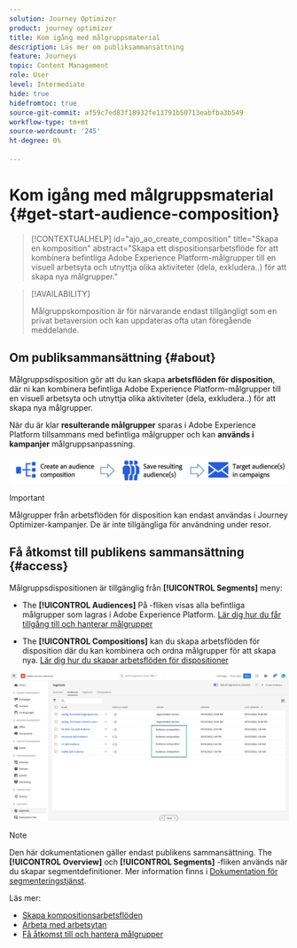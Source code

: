 ```yaml
---
solution: Journey Optimizer
product: journey optimizer
title: Kom igång med målgruppsmaterial
description: Läs mer om publiksammansättning
feature: Journeys
topic: Content Management
role: User
level: Intermediate
hide: true
hidefromtoc: true
source-git-commit: af59c7ed83f18932fe13791b50713eabfba3b549
workflow-type: tm+mt
source-wordcount: '245'
ht-degree: 0%

---
```


# Kom igång med målgruppsmaterial {#get-start-audience-composition}

>[!CONTEXTUALHELP]
>id="ajo_ao_create_composition"
>title="Skapa en komposition"
>abstract="Skapa ett dispositionsarbetsflöde för att kombinera befintliga Adobe Experience Platform-målgrupper till en visuell arbetsyta och utnyttja olika aktiviteter (dela, exkludera..) för att skapa nya målgrupper."

>[!AVAILABILITY]
>
>Målgruppskomposition är för närvarande endast tillgängligt som en privat betaversion och kan uppdateras ofta utan föregående meddelande.

## Om publiksammansättning {#about}

Målgruppsdisposition gör att du kan skapa **arbetsflöden för disposition**, där ni kan kombinera befintliga Adobe Experience Platform-målgrupper till en visuell arbetsyta och utnyttja olika aktiviteter (dela, exkludera..) för att skapa nya målgrupper.

När du är klar **resulterande målgrupper** sparas i Adobe Experience Platform tillsammans med befintliga målgrupper och kan **används i kampanjer** målgruppsanpassning.

![](assets/audiences-process.png)

>[!IMPORTANT]
>
>Målgrupper från arbetsflöden för disposition kan endast användas i Journey Optimizer-kampanjer. De är inte tillgängliga för användning under resor.

## Få åtkomst till publikens sammansättning {#access}

Målgruppsdispositionen är tillgänglig från **[!UICONTROL Segments]** meny:

* The **[!UICONTROL Audiences]** På -fliken visas alla befintliga målgrupper som lagras i Adobe Experience Platform. [Lär dig hur du får tillgång till och hanterar målgrupper](access-audiences.md)

* The **[!UICONTROL Compositions]** kan du skapa arbetsflöden för disposition där du kan kombinera och ordna målgrupper för att skapa nya. [Lär dig hur du skapar arbetsflöden för dispositioner](create-compositions.md)

![](assets/audiences-list.png)

>[!NOTE]
>
>Den här dokumentationen gäller endast publikens sammansättning. The **[!UICONTROL Overview]** och **[!UICONTROL Segments]** -fliken används när du skapar segmentdefinitioner. Mer information finns i [Dokumentation för segmenteringstjänst](https://experienceleague.adobe.com/docs/experience-platform/segmentation/ui/overview.html).

Läs mer:

* [Skapa kompositionsarbetsflöden](create-compositions.md)
* [Arbeta med arbetsytan](composition-canvas.md)
* [Få åtkomst till och hantera målgrupper](access-audiences.md)
